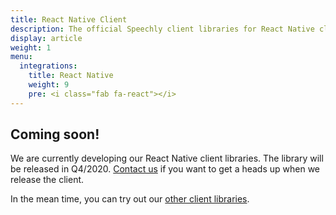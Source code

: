 ```yaml
---
title: React Native Client
description: The official Speechly client libraries for React Native clients. 
display: article
weight: 1
menu:
  integrations:
    title: React Native
    weight: 9
    pre: <i class="fab fa-react"></i>
---
```


## Coming soon!

We are currently developing our React Native client libraries. The library will be released in Q4/2020. [Contact us](https://www.speechly.com/get-started/) if you want to get a heads up when we release the client.

In the mean time, you can try out our [other client libraries](/client-libraries/).